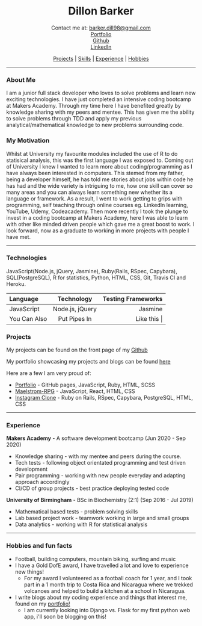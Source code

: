 <h1 align="center">Dillon Barker</h1>                                     
<div align="center">
  
Contact me at: barker.dill98@gmail.com      
[Portfolio](https://dillonbarker.github.io/)        
[Github](https://github.com/DillonBarker)       
[LinkedIn](https://www.linkedin.com/in/dillon-barker-7b4585151/)        

</div>

<div align="center">
  
  [Projects](#projects) |
  [Skills](#technologies) |
  [Experience](#experience) |
  [Hobbies](#hobbies)
  
</div>

---

### About Me
I am a junior full stack developer who loves to solve problems and learn new exciting technologies. I have just completed an intensive coding bootcamp at Makers Academy. Through my time here I have benefited greatly by knowledge sharing with my peers and mentee. This has given me the ability to solve problems through TDD and apply my previous analytical/mathematical knowledge to new problems surrounding code.

### My Motivation
Whilst at University my favourite modules included the use of R to do statisical analysis, this was the first language I was exposed to. Coming out of University I knew I wanted to learn more about coding/programming as I have always been interested in computers. This stemed from my father, being a developer himself, he has told me stories about jobs within code he has had and the wide variety is intriguing to me, how one skill can cover so many areas and you can always learn something new whether its a language or framework. As a result, I went to work getting to grips with programming, self teaching through online courses eg. LinkedIn learning, YouTube, Udemy, Codeacademy. Then more recently I took the plunge to invest in a coding bootcamp at Makers Academy, here I was able to learn with other like minded driven people which gave me a great boost to work. I look forward, now as a graduate to working in more projects with people I have met.

---

### Technologies
JavaScript(Node.js, jQuery, Jasmine), Ruby(Rails, RSpec, Capybara), SQL(PostgreSQL), R for statistics, Python, HTML, CSS, Git, Travis CI and Heroku.

| Language       | Technology | Testing Frameworks |
| :------------- | :----------: | -----------: |
|  JavaScript | Node.js, jQuery | Jasmine    |
| You Can Also   | Put Pipes In | Like this \| |


### Projects
My projects can be found on the front page of my [Github](https://github.com/DillonBarker)

My portfolio showcasing my projects and blogs can be found [here](https://dillonbarker.github.io/)

Here are a few I am very proud of:
- [Portfolio](https://dillonbarker.github.io/blog/) - GitHub pages, JavaScript, Ruby, HTML, SCSS
- [Maelstrom-RPG](https://github.com/DillonBarker/Maelstrom) - JavaScript, React, HTML, CSS
- [Instagram Clone](https://github.com/DillonBarker/instagram-challenge) - Ruby on Rails, RSpec, Capybara, PostgreSQL, HTML, CSS

---

### Experience
**Makers Academy** - A software development bootcamp (Jun 2020 - Sep 2020)
- Knowledge sharing - with my mentee and peers during the course.
- Tech tests - following object orientated programming and test driven development
- Pair programming - working with new people everyday and adapting approach accordingly
- CI/CD of group projects - best practice deploying tested code

**University of Birmingham** - BSc in Biochemistry (2:1) (Sep 2016 - Jul 2019)
- Mathematical based tests - problem solving skills
- Lab based project work - teamwork working in large and small groups
- Data analytics - working with R for statistical analysis

---

### Hobbies and fun facts 
- Football, building computers, mountain biking, surfing and music
- I have a Gold DofE award, I have travelled a lot and love to experience new things!
  * For my award I volunteered as a football coach for 1 year, and I took part in a 1 month trip to Costa Rica and Nicaragua where we trekked volcanoes and helped to build a kitchen at a school in Nicaragua.
- I write blogs about my coding experience and things that interest me, found on my [portfolio!](https://dillonbarker.github.io/blog/)
  * I am currently looking into Django vs. Flask for my first python web app, i'll soon be blogging on this!

